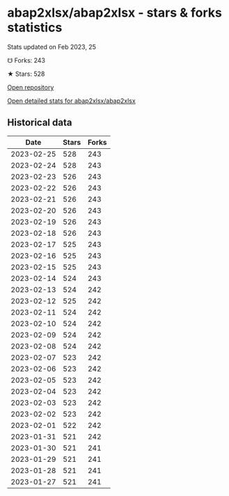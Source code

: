 # abap2xlsx/abap2xlsx - stars & forks statistics

Stats updated on Feb 2023, 25

☋ Forks: 243

★ Stars: 528

[Open repository](https://github.com/abap2xlsx/abap2xlsx)

[Open detailed stats for abap2xlsx/abap2xlsx](https://reviewgithub.com/rep/abap2xlsx/abap2xlsx)

## Historical data
| Date | Stars | Forks |
|------|-------|-------|
| 2023-02-25 | 528 | 243 | 
| 2023-02-24 | 528 | 243 | 
| 2023-02-23 | 526 | 243 | 
| 2023-02-22 | 526 | 243 | 
| 2023-02-21 | 526 | 243 | 
| 2023-02-20 | 526 | 243 | 
| 2023-02-19 | 526 | 243 | 
| 2023-02-18 | 526 | 243 | 
| 2023-02-17 | 525 | 243 | 
| 2023-02-16 | 525 | 243 | 
| 2023-02-15 | 525 | 243 | 
| 2023-02-14 | 524 | 243 | 
| 2023-02-13 | 524 | 242 | 
| 2023-02-12 | 525 | 242 | 
| 2023-02-11 | 524 | 242 | 
| 2023-02-10 | 524 | 242 | 
| 2023-02-09 | 524 | 242 | 
| 2023-02-08 | 524 | 242 | 
| 2023-02-07 | 523 | 242 | 
| 2023-02-06 | 523 | 242 | 
| 2023-02-05 | 523 | 242 | 
| 2023-02-04 | 523 | 242 | 
| 2023-02-03 | 523 | 242 | 
| 2023-02-02 | 523 | 242 | 
| 2023-02-01 | 522 | 242 | 
| 2023-01-31 | 521 | 242 | 
| 2023-01-30 | 521 | 241 | 
| 2023-01-29 | 521 | 241 | 
| 2023-01-28 | 521 | 241 | 
| 2023-01-27 | 521 | 241 | 

